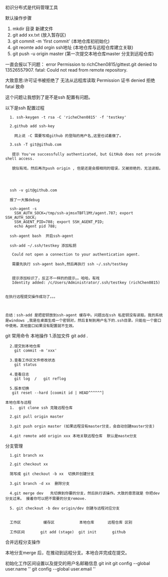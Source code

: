 初识分布式是代码管理工具
 
  默认操作步骤
   1. mkdir 目录 新建文件 
   2. git add xx.txt (放入暂存区)
   3. git commit -m 'first commit' (本地仓库初初始化)
   4. git reomte add orgin ssh地址 (本地仓库与远程仓库建立关联)
   5. git push -u origin master (第一次提交本地仓库master 分支到远程仓库)


  一直会报以下问题：
   error Permission to richChen0815/gittest.git denied to 13526557907.
   fatal: Could not read from remote repository.
   
   大致意思:许可证书被拒绝了 无法从远程库读取  Permission 证书 denied 拒绝  fatal 致命
	 
   这个问题让我想到了是不是ssh 配置有问题。
   
   以下是ssh 配置过程
   
	  1. ssh-keygen -t rsa -C 'richeChen0815' -f 'testkey'
	   
	  2.github add ssh-key 
	   
		网上说 -C 需要写成github 的登陆的用户名,这里也试着做了。
	 
	  3.ssh -T git@github.com
	   
	   提示 You've successfully authenticated, but GitHub does not provide shell access.
	   
	   貌似有戏，然后再次push origin , 但是还是会报相同的错误，又被拒绝的，无法读取。
	   
	   
	   
	   
	  ssh -v git@github.com
	  
	  报了一大推debug
	  
	  ssh-agent -s 
		SSH_AUTH_SOCK=/tmp/ssh-ajmsxTBFl1Mt/agent.787; export SSH_AUTH_SOCK;
		SSH_AGENT_PID=788; export SSH_AGENT_PID;
		echo Agent pid 788;

	  ssh-agent bash  开启ssh-agent

	  ssh-add ~/.ssh/testkey 添加私钥
	  
	   Could not open a connection to your authentication agent.
	   
	   需要先执行 ssh-agent bash,然后再执行 ssh ~/.ssh/testkey

	  
	   提示添加标识了，反正不一样的的提示。。哈哈，有戏
	   Identity added: /c/Users/Administrator/.ssh/testkey (richChen0815)
	
	
	在执行远程提交操作成功了。。。
		
		
		
	总结：ssh-add 是把密钥放到ssh-agent 缓存中。问题出在ssh 私密钥没有读取。我的系统是windows ,我是在桌面生成一个密钥对，然后复制到用户名下的.ssh目录。只能在一个窗口中使用。其他窗口如果没有配置就不生效。
	
	
	  



git 常用命令
   本地操作
      1.添加文件
        git add .  

      2.提交到本地仓库
        git commit -m 'xxx'

      3.查看工作区文件修改状态
        git status

      4.查看日志
        git log  /   git reflog

      5.版本切换
       git reset --hard [coomit id | HEAD^^^^^^]
       
    本地仓库与远程
      1.  git clone ssh 克隆远程仓库 
              
      2.git pull origin master
     
      3.git push orgin master (如果远程没有master分支，会自动创建master分支)
      
      4.git remote add origin xxx 本地关联远程仓库  默认是maste分支
      
   
   分支管理
   
      1.git branch xx
      
      2.git checkout xx
      
      简写成 git checkout -b xx  切换并创建分支
      
      3.git branch -d xx  删除分支
      
      4.git merge dev   先切换到你要的分支，然后执行该操作。大致的意思就是 你把dev 分支过来。 接着你可以把不需要的分支remove.

      5. git checkout -b dev origin/dev 创建与远程对应分支
     
      
      工作区          缓存区           本地仓库      远程仓库 区别
   
      工作区间       git add (stage)  git init       github
   
   
   合并远程分支操作
   
   本地分支merge 后，在推动到远程分支。本地合并完成在提交。
   
   
   初始化工作区间设置以及提交的用户名邮箱信息
      git init
      git config --global user.name ''
      git config --global user.email ''
   
   
   
   
   
  
   
   
   
     
     
    
     
   
	
	
	   
	 
	
   
   
   
   
   

